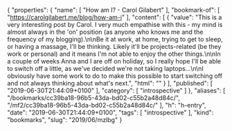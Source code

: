 {
  "properties": {
    "name": [
      "How am I? - Carol Gilabert"
    ],
    "bookmark-of": [
      "https://carolgilabert.me/blog/how-am-i"
    ],
    "content": [
      {
        "value": "This is a very interesting post by Carol. I very much empathise with this - my mind is almost always in the 'on' position (as anyone who knows me and the frequency of my blogging).\n\nBe it at work, at home, trying to get to sleep, or having a massage, I'll be thinking. Likely it'll be projects-related (be they work or personal) and it means I'm not able to enjoy the other things.\n\nIn a couple of weeks Anna and I are off on holiday, so I really hope I'll be able to switch off a little, as we've decided we're not taking laptops...\n\nI obviously have some work to do to make this possible to start switching off and not always thinking about what's next.",
        "html": ""
      }
    ],
    "published": [
      "2019-06-30T21:44:09+0100"
    ],
    "category": [
      "introspective"
    ]
  },
  "aliases": [
    "/bookmarks/cc39ba18-96b5-43da-bd02-c55b2a48d84c/",
    "/mf2/cc39ba18-96b5-43da-bd02-c55b2a48d84c/"
  ],
  "h": "h-entry",
  "date": "2019-06-30T21:44:09+0100",
  "tags": [
    "introspective"
  ],
  "kind": "bookmarks",
  "slug": "2019/06/mzlbg"
}
